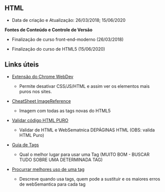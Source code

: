 ## HTML 

+ Data de criação e Atualização: 26/03/2018; 15/06/2020

**Fontes de Conteúdo e Controle de Versão**

+ Finalização de curso front-end-moderno (26/03/2018)

+ Finalização do curso de HTML5 (15/06/2020)

## Links úteis

+ [Extensão do Chrome WebDev](https://chrome.google.com/webstore/detail/web-developer/bfbameneiokkgbdmiekhjnmfkcnldhhm/related)
  - Permite desativar CSS/JS/HTML e assim ver os elementos mais puros nos sites.

+ [CheatSheet ImageReference](https://www.testking.com/techking/infographics/ultimate-html5-cheatsheat/)
  - Imagem com todas as tags novas do HTML5

+ [Validar código HTML PURO](https://validator.w3.org/)
  - Validar de HTML e WebSematnica DEPÁGINAS HTML (OBS: valida HTML Puro)

+ [Guia de Tags](https://www.w3c.br/divulgacao/guiasreferencia/xhtml1/)
  - Qual o melhor lugar para usar uma Tag (MUITO BOM - BUSCAR TUDO SOBRE UMA DETERMINADA TAG)

+ [Procurrar melhores uso de uma tag](https://www.w3.org/2009/cheatsheet/)
  - Descreve quando usa tags, quem pode a sustituir e os maiores erros de webSemantica para cada tag

